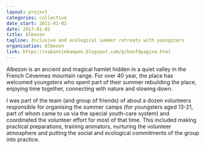 ```yaml
---
layout: project
categories: collective
date_start: 2011-01-01
date: 2017-01-01
title: Albezon
tagline: Inclusive and ecological summer retreats with youngsters
organisation: Albezon
link: https://vakantiekampen.blogspot.com/p/hoofdpagina.html
---
```

Albezon is an ancient and magical hamlet hidden in a quiet valley in the French Cévennes mountain range. For over 40 year, the place has welcomed youngsters who spent part of their summer rebuilding the place, enjoying time together, connecting with nature and slowing down. 

I was part of the team (and group of friends) of about a dozen volunteers responsible for organising the summer camps (for youngsters aged 13-21, part of whom came to us via the special youth-care system) and coordinated the volunteer effort for most of that time. This included making practical preparations, training animators, nurturing the volunteer atmosphere and putting the social and ecological commitments of the group into practice. 
